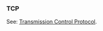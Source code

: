 ### TCP

<p class="c8"><span>See: </span><span class="c2"><a class="c3" href="#h.4wb0yz8sizvi">Transmission Control Protocol</a></span><span class="c0">.</span></p>
